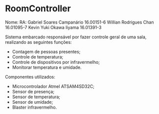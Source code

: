 # RoomController

Nome:                       RA:
Gabriel Soares Campanário   16.00151-6
Willian Rodrigues Chan      16.01095-7
Kevin Yuki Okawa Iiyama     16.01391-3

Sistema embarcado responsável por fazer controle geral de uma sala, realizando as seguintes funções:

* Contagem de pessoas presentes;
* Controle de temperatura;
* Controle de dispositivos por infravermelho;
* Monitorar temperatura e umidade.

Componentes utilizados:
* Microcontrolador Atmel ATSAM4SD32C;
* Sensor de presença;
* Sensor de temperatura;
* Sensor de umidade;
* Blaster infravermelho.
